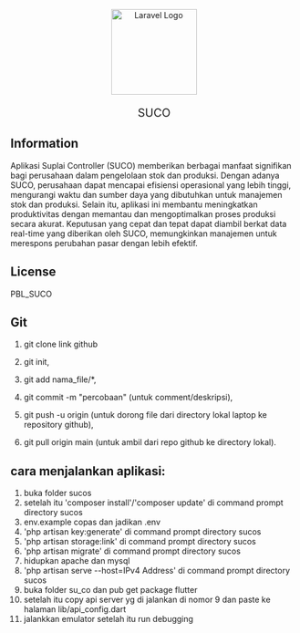 <a><p align="center"><img src="https://github.com/akhbarulhadi/suco/blob/main/lib/assets/icon_suco.png" width="150" alt="Laravel Logo"></a></p>

<p style="font-size: 20px;" align="center">
SUCO
</p>

## Information

Aplikasi Suplai Controller (SUCO) memberikan berbagai manfaat signifikan bagi perusahaan dalam pengelolaan stok dan produksi. Dengan adanya SUCO, perusahaan dapat mencapai efisiensi operasional yang lebih tinggi, mengurangi waktu dan sumber daya yang dibutuhkan untuk manajemen stok dan produksi. Selain itu, aplikasi ini membantu meningkatkan produktivitas dengan memantau dan mengoptimalkan proses produksi secara akurat. Keputusan yang cepat dan tepat dapat diambil berkat data real-time yang diberikan oleh SUCO, memungkinkan manajemen untuk merespons perubahan pasar dengan lebih efektif.

## License

PBL_SUCO

## Git

1. git clone link github

1. git init,
2. git add nama_file/\*,
3. git commit -m "percobaan" (untuk comment/deskripsi),
4. git push -u origin (untuk dorong file dari directory lokal laptop ke repository github),

1. git pull origin main (untuk ambil dari repo github ke directory lokal).

## cara menjalankan aplikasi:

1. buka folder sucos
2. setelah itu 'composer install'/'composer update' di command prompt directory sucos
3. env.example copas dan jadikan .env
4. 'php artisan key:generate' di command prompt directory sucos
5. 'php artisan storage:link' di command prompt directory sucos
6. 'php artisan migrate' di command prompt directory sucos
7. hidupkan apache dan mysql
8. 'php artisan serve --host=IPv4 Address' di command prompt directory sucos
9. buka folder su_co dan pub get package flutter
10. setelah itu copy api server yg di jalankan di nomor 9 dan paste ke halaman lib/api_config.dart
11. jalankkan emulator setelah itu run debugging
